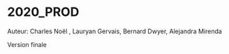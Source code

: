 # 2020_PROD

Auteur: Charles Noël , Lauryan Gervais, Bernard Dwyer, Alejandra Mirenda

Version finale
